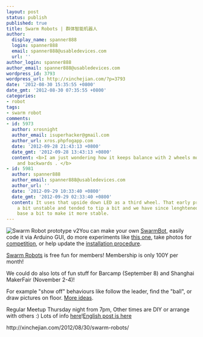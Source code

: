 ```yaml
---
layout: post
status: publish
published: true
title: Swarm Robots | 群体智能机器人
author:
  display_name: spanner888
  login: spanner888
  email: spanner888@usabledevices.com
  url: ''
author_login: spanner888
author_email: spanner888@usabledevices.com
wordpress_id: 3793
wordpress_url: http://xinchejian.com/?p=3793
date: '2012-08-30 15:35:55 +0800'
date_gmt: '2012-08-30 07:35:55 +0800'
categories:
- robot
tags:
- swarm robot
comments:
- id: 5973
  author: xrosnight
  author_email: isuperhacker@gmail.com
  author_url: xros.phpfogapp.com
  date: '2012-09-28 21:43:13 +0800'
  date_gmt: '2012-09-28 13:43:13 +0800'
  content: <b>I am just wondering how it keeps balance with 2 wheels moving forwards
    and backwards . </b>
- id: 5981
  author: spanner888
  author_email: spanner888@usabledevices.com
  author_url: ''
  date: '2012-09-29 10:33:40 +0800'
  date_gmt: '2012-09-29 02:33:40 +0800'
  content: It uses that upside down LED as a third wheel. That early prototype was
    a bit unstable and tended to tip a bit and we have since lenghtened the wheel
    base a bit to make it more stable.
---
```

<p><!--:en--><img src="http://wiki.xinchejian.com/w/images/thumb/0/05/Soccer_bot_v2.jpg/724px-Soccer_bot_v2.jpg" alt="Swarm Robot prototype v2" />You can make your own <a title="Swarm Robots" href="http://wiki.xinchejian.com/wiki/Moving_pcb">SwarmBot</a>, easily code it via Arduino GUI, do more experiments like <a title="Swarm Robot multi-direction IR experiement" href="http://groups.google.com/group/xinchejian/browse_thread/thread/6f909a952409c561#">this one</a>, take photos for <a title="Afron $10 robot challenge" href="http://wiki.xinchejian.com/wiki/Swarm_robots/AFRON_$10_competition">competition</a>, or help update the <a title="Swarm Robot build instructions" href="http://wiki.xinchejian.com/wiki/Swarm_robots/Motor_PCB_1st_batch_of_30">installation procedure</a>.</p>
<p><a title="Xinchejian Swarm Robots" href="http://wiki.xinchejian.com/wiki/Swarm_robots">Swarm Robots</a> is free fun for members! Membership is only 100Y per month!</p>
<p>We could do also lots of fun stuff for Barcamp (September 8) and Shanghai MakerFair (November 2-4)!</p>
<p>For example "show off" behaviours like follow the leader, find the "ball", or draw pictures on floor. <a title="Swarm Robot ideas" href="http://wiki.xinchejian.com/wiki/Swarm_robots">More ideas</a>.</p>
<p>Regular Meetup Thursday night from 7pm, Other times are DIY or arrange with others :) Lots of info <a title="Xinchejian Swarm information" href="http://wiki.xinchejian.com/wiki/Swarm_robots">here</a>!<!--:--><!--:zh--><a title="English Swarm Robots" href="http://xinchejian.com/2012/08/30/swarm-robots/">English post is here</a></p>
<p><span id="sample-permalink">http://xinchejian.com/2012/08/30/<span id="editable-post-name" title="Click to edit this part of the permalink">swarm-robots</span>/</span><!--:--></p>
